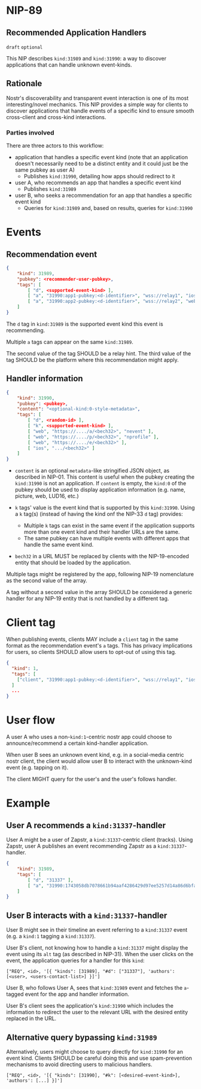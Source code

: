 NIP-89
======

Recommended Application Handlers
--------------------------------

`draft` `optional`

This NIP describes `kind:31989` and `kind:31990`: a way to discover applications that can handle unknown event-kinds.

## Rationale
Nostr's discoverability and transparent event interaction is one of its most interesting/novel mechanics.
This NIP provides a simple way for clients to discover applications that handle events of a specific kind to ensure smooth cross-client and cross-kind interactions.

### Parties involved
There are three actors to this workflow:

* application that handles a specific event kind (note that an application doesn't necessarily need to be a distinct entity and it could just be the same pubkey as user A)
    * Publishes `kind:31990`, detailing how apps should redirect to it
* user A, who recommends an app that handles a specific event kind
    * Publishes `kind:31989`
* user B, who seeks a recommendation for an app that handles a specific event kind
    * Queries for `kind:31989` and, based on results, queries for `kind:31990`

# Events

## Recommendation event
```json
{
    "kind": 31989,
    "pubkey": <recommender-user-pubkey>,
    "tags": [
        [ "d", <supported-event-kind> ],
        [ "a", "31990:app1-pubkey:<d-identifier>", "wss://relay1", "ios" ],
        [ "a", "31990:app2-pubkey:<d-identifier>", "wss://relay2", "web" ]
    ]
}
```

The `d` tag in `kind:31989` is the supported event kind this event is recommending.

Multiple `a` tags can appear on the same `kind:31989`.

The second value of the tag SHOULD be a relay hint.
The third value of the tag SHOULD be the platform where this recommendation might apply.

## Handler information
```json
{
    "kind": 31990,
    "pubkey": <pubkey>,
    "content": "<optional-kind:0-style-metadata>",
    "tags": [
        [ "d", <random-id> ],
        [ "k", <supported-event-kind> ],
        [ "web", "https://..../a/<bech32>", "nevent" ],
        [ "web", "https://..../p/<bech32>", "nprofile" ],
        [ "web", "https://..../e/<bech32>" ],
        [ "ios", ".../<bech32>" ]
    ]
}
```

* `content` is an optional `metadata`-like stringified JSON object, as described in NIP-01. This content is useful when the pubkey creating the `kind:31990` is not an application. If `content` is empty, the `kind:0` of the pubkey should be used to display application information (e.g. name, picture, web, LUD16, etc.)

* `k` tags' value is the event kind that is supported by this `kind:31990`.
Using a `k` tag(s) (instead of having the kind onf the NIP-33 `d` tag) provides:
    * Multiple `k` tags can exist in the same event if the application supports more than one event kind and their handler URLs are the same.
    * The same pubkey can have multiple events with different apps that handle the same event kind.

* `bech32` in a URL MUST be replaced by clients with the NIP-19-encoded entity that should be loaded by the application.

Multiple tags might be registered by the app, following NIP-19 nomenclature as the second value of the array.

A tag without a second value in the array SHOULD be considered a generic handler for any NIP-19 entity that is not handled by a different tag.

# Client tag
When publishing events, clients MAY include a `client` tag in the same format as the recommendation event's `a` tags. This has privacy implications for users, so clients SHOULD allow users to opt-out of using this tag.

```json
{
  "kind": 1,
  "tags": [
    ["client", "31990:app1-pubkey:<d-identifier>", "wss://relay1", "ios"]
  ]
  ...
}
```

# User flow
A user A who uses a non-`kind:1`-centric nostr app could choose to announce/recommend a certain kind-handler application.

When user B sees an unknown event kind, e.g. in a social-media centric nostr client, the client would allow user B to interact with the unknown-kind event (e.g. tapping on it).

The client MIGHT query for the user's and the user's follows handler.

# Example

## User A recommends a `kind:31337`-handler
User A might be a user of Zapstr, a `kind:31337`-centric client (tracks). Using Zapstr, user A publishes an event recommending Zapstr as a `kind:31337`-handler.

```json
{
    "kind": 31989,
    "tags": [
        [ "d", "31337" ],
        [ "a", "31990:1743058db7078661b94aaf4286429d97ee5257d14a86d6bfa54cb0482b876fb0:abcd", <relay-url>, "web" ]
    ]
}
```

## User B interacts with a `kind:31337`-handler
User B might see in their timeline an event referring to a `kind:31337` event
(e.g. a `kind:1` tagging a `kind:31337`).

User B's client, not knowing how to handle a `kind:31337` might display the event
using its `alt` tag (as described in NIP-31). When the user clicks on the event,
the application queries for a handler for this `kind`:

`["REQ", <id>, '[{ "kinds": [31989], "#d": ["31337"], 'authors': [<user>, <users-contact-list>] }]']`

User B, who follows User A, sees that `kind:31989` event and fetches the `a`-tagged event for the app and handler information.

User B's client sees the application's `kind:31990` which includes the information to redirect the user to the relevant URL with the desired entity replaced in the URL.

## Alternative query bypassing `kind:31989`
Alternatively, users might choose to query directly for `kind:31990` for an event kind. Clients SHOULD be careful doing this and use spam-prevention mechanisms to avoid directing users to malicious handlers.

`["REQ", <id>, '[{ "kinds": [31990], "#k": [<desired-event-kind>], 'authors': [...] }]']`
